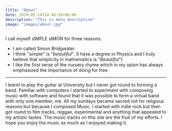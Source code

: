 ```yaml
---
title: "About"
date: 2019-05-14T14:46:10+06:00
description: "This is meta description"
image: "images/about.jpg"
---
```

I call myself sIMPLE sIMON for three reasons.

-	I am called Simon Bridgwater
-	I think "_simple_" is "_beautiful_". (I have a degree in Physics and I truly believe that simplicity in mathematics is "_Beautiful_") 
-	I like the first verse of the nursery rhyme which in my opion has always emphasized the importance of doing for free.  
   
---
I learnt to play the guitar at University but I never got round to forming a band. Familiar with computers I started to experiment
with composing music with software and found that it was possible to form a virtual band with only one member, me.
All my sundays became sacred not for religious reasons but because I composed Music. I started with indie rock but then got round to
film tracks, reggae, experimental and anything that appealed to my artistic tastes. The music tracks on this site are the fruit of
my efforts. I hope you enjoy the music as much as I enjoyed making it.

